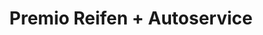 ---
title: "Premio Reifen + Autoservice"
url: /hamburg/premio-reifen-autoservice/
shop: Autowerkstatt
---